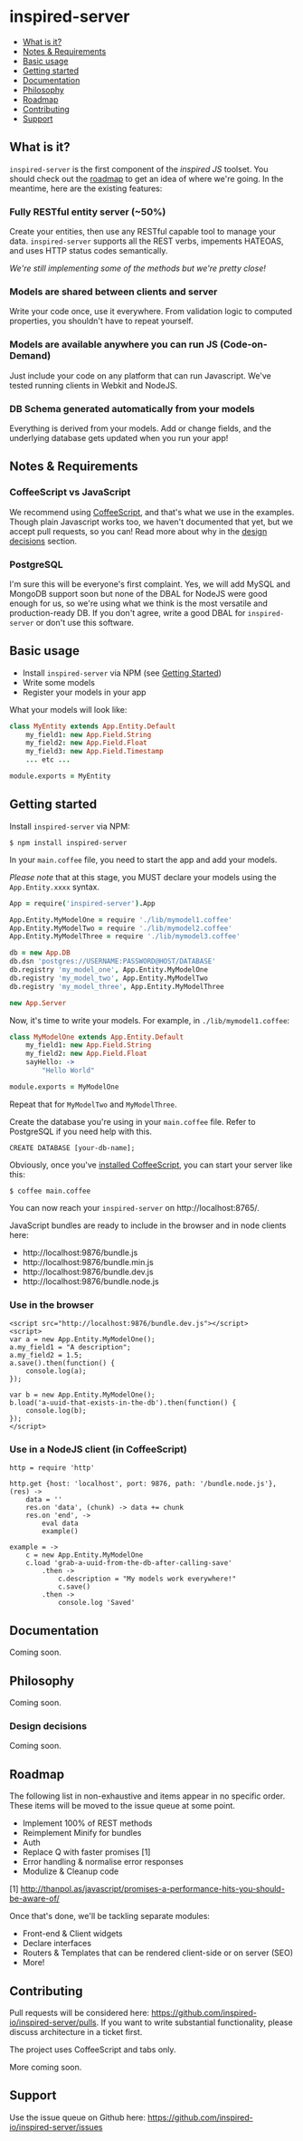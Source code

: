 # inspired-server

* [What is it?](#what-is-it)
* [Notes & Requirements](#notes--requirements)
* [Basic usage](#basic-usage)
* [Getting started](#getting-started)
* [Documentation](#documentation)
* [Philosophy](#philosophy)
* [Roadmap](#roadmap)
* [Contributing](#contributing)
* [Support](#support)

## What is it?
`inspired-server` is the first component of the _inspired JS_ toolset.
You should check out the [roadmap](#roadmap) to get an idea of where we're going.
In the meantime, here are the existing features:

### Fully RESTful entity server (~50%)
Create your entities, then use any RESTful capable tool to manage your data.
`inspired-server` supports all the REST verbs, impements HATEOAS,
and uses HTTP status codes semantically.

_We're still implementing some of the methods but we're pretty close!_

### Models are shared between clients and server
Write your code once, use it everywhere. From validation logic to computed
properties, you shouldn't have to repeat yourself.

### Models are available anywhere you can run JS (Code-on-Demand)
Just include your code on any platform that can run Javascript.
We've tested running clients in Webkit and NodeJS.

### DB Schema generated automatically from your models
Everything is derived from your models. Add or change fields,
and the underlying database gets updated when you run your app!

## Notes & Requirements

### CoffeeScript vs JavaScript

We recommend using [CoffeeScript](coffeescript.org), and that's what we use in the examples. Though plain Javascript works too, we haven't documented that yet, but we accept pull requests, so you can! Read more about why in the [design decisions](#design-decisions) section.

### PostgreSQL

I'm sure this will be everyone's first complaint. Yes, we will add MySQL and MongoDB
support soon but none of the DBAL for NodeJS were good enough for us, so we're using
what we think is the most versatile and production-ready DB. If you don't agree, write
a good DBAL for `inspired-server` or don't use this software.

## Basic usage

* Install `inspired-server` via NPM (see [Getting Started](#getting-started))
* Write some models
* Register your models in your app

What your models will look like:

```coffeescript
class MyEntity extends App.Entity.Default
	my_field1: new App.Field.String
	my_field2: new App.Field.Float
	my_field3: new App.Field.Timestamp
	... etc ...

module.exports = MyEntity
```

## Getting started

<!--
To make getting started easy, we've put together some downloadable examples here:
https://github.com/inspired-io/inspired-server-examples
-->

Install `inspired-server` via NPM:

```
$ npm install inspired-server
```

In your `main.coffee` file, you need to start the app and add your models.

*Please note* that at this stage, you MUST declare your models
using the `App.Entity.xxxx` syntax.

```coffeescript
App = require('inspired-server').App

App.Entity.MyModelOne = require './lib/mymodel1.coffee'
App.Entity.MyModelTwo = require './lib/mymodel2.coffee'
App.Entity.MyModelThree = require './lib/mymodel3.coffee'

db = new App.DB
db.dsn 'postgres://USERNAME:PASSWORD@HOST/DATABASE'
db.registry 'my_model_one', App.Entity.MyModelOne
db.registry 'my_model_two', App.Entity.MyModelTwo
db.registry 'my_model_three', App.Entity.MyModelThree

new App.Server
```

Now, it's time to write your models. For example, in `./lib/mymodel1.coffee`:

```coffeescript
class MyModelOne extends App.Entity.Default
	my_field1: new App.Field.String
	my_field2: new App.Field.Float
	sayHello: ->
		"Hello World"

module.exports = MyModelOne
```

Repeat that for `MyModelTwo` and `MyModelThree`.

Create the database you're using in your `main.coffee` file.
Refer to PostgreSQL if you need help with this.

```
CREATE DATABASE [your-db-name];
```

Obviously, once you've [installed CoffeeScript](http://coffeescript.org/#installation),
you can start your server like this:

```
$ coffee main.coffee
```

You can now reach your `inspired-server` on http://localhost:8765/.

JavaScript bundles are ready to include in the browser and in node clients here:
* http://localhost:9876/bundle.js
* http://localhost:9876/bundle.min.js
* http://localhost:9876/bundle.dev.js
* http://localhost:9876/bundle.node.js

### Use in the browser

```
<script src="http://localhost:9876/bundle.dev.js"></script>
<script>
var a = new App.Entity.MyModelOne();
a.my_field1 = "A description";
a.my_field2 = 1.5;
a.save().then(function() {
	console.log(a);
});

var b = new App.Entity.MyModelOne();
b.load('a-uuid-that-exists-in-the-db').then(function() {
	console.log(b);
});
</script>
```

### Use in a NodeJS client (in CoffeeScript)

```
http = require 'http'

http.get {host: 'localhost', port: 9876, path: '/bundle.node.js'}, (res) ->
	data = ''
	res.on 'data', (chunk) -> data += chunk
	res.on 'end', ->
		eval data
		example()

example = ->
	c = new App.Entity.MyModelOne
	c.load 'grab-a-uuid-from-the-db-after-calling-save'
		.then ->
			c.description = "My models work everywhere!"
			c.save()
		.then ->
			console.log 'Saved'
```


## Documentation

Coming soon.

## Philosophy

Coming soon.

### Design decisions

Coming soon.

## Roadmap

The following list in non-exhaustive and items appear in no specific order.
These items will be moved to the issue queue at some point.

* Implement 100% of REST methods
* Reimplement Minify for bundles
* Auth
* Replace Q with faster promises [1]
* Error handling & normalise error responses
* Modulize & Cleanup code

[1] http://thanpol.as/javascript/promises-a-performance-hits-you-should-be-aware-of/

Once that's done, we'll be tackling separate modules:

* Front-end & Client widgets
* Declare interfaces
* Routers & Templates that can be rendered client-side or on server (SEO)
* More!

## Contributing

Pull requests will be considered here: https://github.com/inspired-io/inspired-server/pulls.
If you want to write substantial functionality, please discuss architecture in a ticket first.

The project uses CoffeeScript and tabs only.

More coming soon.

## Support

Use the issue queue on Github here: https://github.com/inspired-io/inspired-server/issues